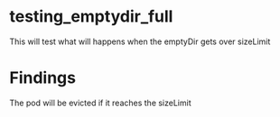 # testing_emptydir_full

This will test what will happens when the emptyDir gets over sizeLimit

# Findings

The pod will be evicted if it reaches the sizeLimit
